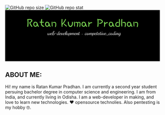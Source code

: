 ![GitHub repo size](https://img.shields.io/github/repo-size/zenoR-git/zenoR-git)
![GitHub repo stat](https://img.shields.io/badge/repo--status-active-brightgreen)
![header](/resources_profile/profile1.jpg)
## ABOUT ME:

Hi! my name is Ratan Kumar Pradhan. I am currently a second year student persuing bachelor degree in computer science and engineering. I am from India, and currently living in Odisha. I am a web-developer in making, and love to learn new technologies. :heart: opensource technolies. Also pentesting is my hobby 🤓.


<!--
**zenoR-git/zenoR-git** is a ✨ _special_ ✨ repository because its `README.md` (this file) appears on your GitHub profile.

Here are some ideas to get you started:

- 🔭 I’m currently working on ...
- 🌱 I’m currently learning ...
- 👯 I’m looking to collaborate on ...
- 🤔 I’m looking for help with ...
- 💬 Ask me about ...
- 📫 How to reach me: ...
- 😄 Pronouns: ...
- ⚡ Fun fact: ...
-->
